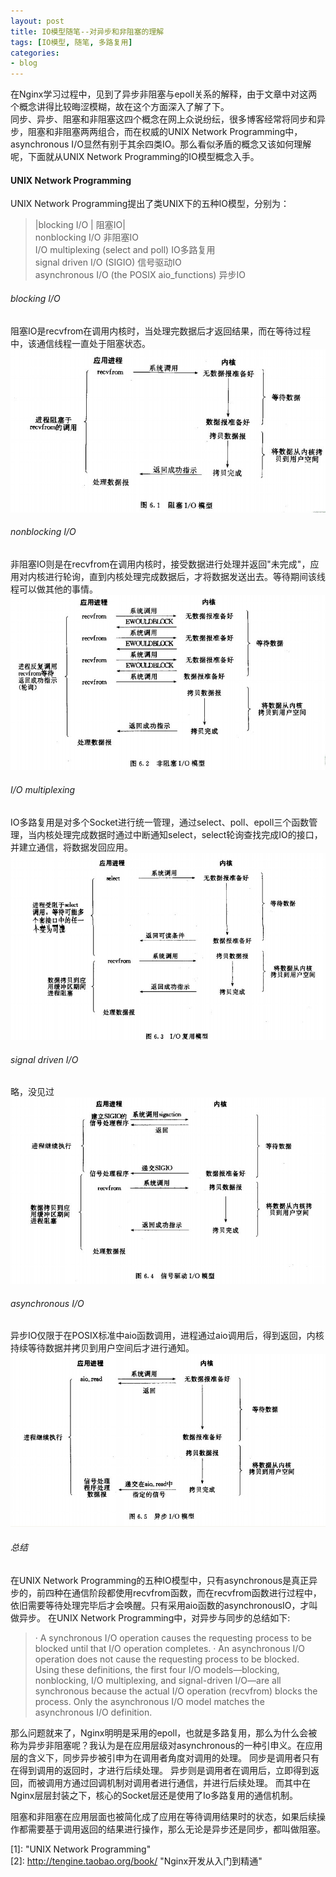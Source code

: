 ```yaml
---
layout: post
title: IO模型随笔--对异步和非阻塞的理解
tags: [IO模型, 随笔, 多路复用]
categories:
- blog
---
```

  
在Nginx学习过程中，见到了异步非阻塞与epoll关系的解释，由于文章中对这两个概念讲得比较晦涩模糊，故在这个方面深入了解了下。  
同步、异步、阻塞和非阻塞这四个概念在网上众说纷纭，很多博客经常将同步和异步，阻塞和非阻塞两两组合，而在权威的UNIX Network Programming中，asynchronous I/O显然有别于其余四类IO。那么看似矛盾的概念又该如何理解呢，下面就从UNIX Network Programming的IO模型概念入手。  
#### UNIX Network Programming  
UNIX Network Programming提出了类UNIX下的五种IO模型，分别为： 
>|blocking I/O    |    阻塞IO|  
>nonblocking I/O                                非阻塞IO  
>I/O multiplexing (select and poll)             IO多路复用  
>signal driven I/O (SIGIO)                      信号驱动IO  
>asynchronous I/O (the POSIX aio_functions)     异步IO  

###### blocking I/O
阻塞IO是recvfrom在调用内核时，当处理完数据后才返回结果，而在等待过程中，该通信线程一直处于阻塞状态。
![](/image/2017-08-09/blockingIO.jpg) 
###### nonblocking I/O
非阻塞IO则是在recvfrom在调用内核时，接受数据进行处理并返回"未完成"，应用对内核进行轮询，直到内核处理完成数据后，才将数据发送出去。等待期间该线程可以做其他的事情。 
![](/image/2017-08-09/nonblockingIO.jpg) 
###### I/O multiplexing 
IO多路复用是对多个Socket进行统一管理，通过select、poll、epoll三个函数管理，当内核处理完成数据时通过中断通知select，select轮询查找完成IO的接口，并建立通信，将数据发回应用。 
![](/image/2017-08-09/IOmultiplexing.jpg)  
###### signal driven I/O 
略，没见过 
![](/image/2017-08-09/signaldrivenIO.jpg) 
###### asynchronous I/O 
异步IO仅限于在POSIX标准中aio函数调用，进程通过aio调用后，得到返回，内核持续等待数据并拷贝到用户空间后才进行通知。 
![](/image/2017-08-09/asynchronousIO.jpg) 
###### 总结 
在UNIX Network Programming的五种IO模型中，只有asynchronous是真正异步的，前四种在通信阶段都使用recvfrom函数，而在recvfrom函数进行过程中，依旧需要等待处理完毕后才会唤醒。只有采用aio函数的asynchronousIO，才叫做异步。 
在UNIX Network Programming中，对异步与同步的总结如下:

>· A synchronous I/O operation causes the requesting process to be blocked until that I/O operation completes.
>· An asynchronous I/O operation does not cause the requesting process to be blocked.
>Using these definitions, the first four I/O models—blocking, nonblocking, I/O multiplexing, and signal-driven I/O—are all synchronous because the actual I/O operation (recvfrom) blocks the process. Only the asynchronous I/O model matches the asynchronous I/O definition.  


那么问题就来了，Nginx明明是采用的epoll，也就是多路复用，那么为什么会被称为异步非阻塞呢？我认为是在应用层级对asynchronous的一种引申义。在应用层的含义下，同步异步被引申为在调用者角度对调用的处理。
同步是调用者只有在得到调用的返回时，才进行后续处理。
异步则是调用者在调用后，立即得到返回，而被调用方通过回调机制对调用者进行通信，并进行后续处理。
而其中在Nginx层层封装之下，核心的Socket层还是使用了Io多路复用的通信机制。

阻塞和非阻塞在应用层面也被简化成了应用在等待调用结果时的状态，如果后续操作都需要基于调用返回的结果进行操作，那么无论是异步还是同步，都叫做阻塞。

[0]: https://www.zhihu.com/question/19732473 "知乎 怎样理解阻塞非阻塞与同步异步的区别？"  
[1]: "UNIX Network Programming"  
[2]: http://tengine.taobao.org/book/ "Nginx开发从入门到精通"  
